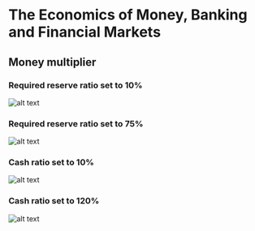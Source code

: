 # The Economics of Money, Banking and Financial Markets

## Money multiplier

### Required reserve ratio set to 10%
![alt text](https://github.com/SanteriVtj/The-Economics-of-Money-Banking-and-Financlia-Markets/blob/master/static/money_mul10.png?raw=true)


### Required reserve ratio set to 75%
![alt text](https://github.com/SanteriVtj/The-Economics-of-Money-Banking-and-Financlia-Markets/blob/master/static/money_mul75.png?raw=true)


### Cash ratio set to 10%
![alt text](https://github.com/SanteriVtj/The-Economics-of-Money-Banking-and-Financlia-Markets/blob/master/static/money_mul_C10.png?raw=true)


### Cash ratio set to 120%
![alt text](https://github.com/SanteriVtj/The-Economics-of-Money-Banking-and-Financlia-Markets/blob/master/static/money_mul_C120.png?raw=true)
